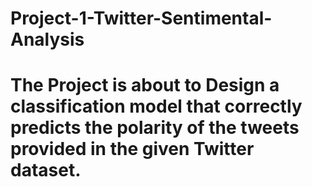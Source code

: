 # Project-1-Twitter-Sentimental-Analysis
# The Project is about to Design a classification model that correctly predicts the polarity of the tweets provided in the given Twitter dataset.
